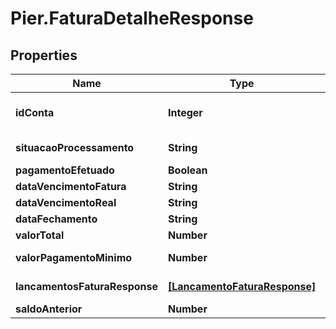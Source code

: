 # Pier.FaturaDetalheResponse

## Properties
Name | Type | Description | Notes
------------ | ------------- | ------------- | -------------
**idConta** | **Integer** | C\u00C3\u00B3digo de identifica\u00C3\u00A7\u00C3\u00A3o da conta. | [optional] 
**situacaoProcessamento** | **String** | Situa\u00C3\u00A7\u00C3\u00A3o de Processamento da fatura. | [optional] 
**pagamentoEfetuado** | **Boolean** | Status de pagamento efetuado. | [optional] 
**dataVencimentoFatura** | **String** | Data de vencimento da fatura. | [optional] 
**dataVencimentoReal** | **String** | Data de vencimento real da fatura. | [optional] 
**dataFechamento** | **String** | Data de fechamento da fatura. | [optional] 
**valorTotal** | **Number** | Valor total da fatura. | [optional] 
**valorPagamentoMinimo** | **Number** | Valor do pagamento m\u00C3\u00ADnimo. | [optional] 
**lancamentosFaturaResponse** | [**[LancamentoFaturaResponse]**](LancamentoFaturaResponse.md) | Lista de lan\u00C3\u00A7amentos da fatura. | [optional] 
**saldoAnterior** | **Number** | Valor do saldo anterior. | [optional] 


